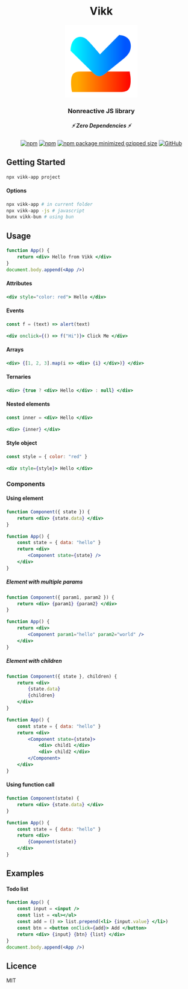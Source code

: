 <div align="center">
<h1>Vikk</h1>
<img src="https://github.com/vikkjs/vikk/blob/main/.github/vikk.png" alt="vikk" width="192" height="192">

### Nonreactive JS library
##### :zap: Zero Dependencies :zap:
[![npm](https://img.shields.io/npm/v/vikk)](https://www.npmjs.com/package/vikk)
[![npm](https://img.shields.io/npm/dm/vikk)](https://www.npmjs.com/package/vikk)
[![npm package minimized gzipped size](https://img.shields.io/bundlejs/size/vikk)](https://www.npmjs.com/package/vikk)
[![GitHub](https://img.shields.io/github/license/vikkjs/vikk)](https://github.com/git/git-scm.com/blob/main/MIT-LICENSE.txt)

</div>

## Getting Started
```bash
npx vikk-app project
```
#### Options
```bash
npx vikk-app # in current folder
npx vikk-app -js # javascript
bunx vikk-bun # using bun
```

## Usage
```jsx
function App() {
    return <div> Hello from Vikk </div>
}
document.body.append(<App />)
```

#### Attributes
```jsx
<div style="color: red"> Hello </div>
```

#### Events
```jsx
const f = (text) => alert(text)
```
```jsx
<div onclick={() => f("Hi")}> Click Me </div>
```

#### Arrays
```jsx
<div> {[1, 2, 3].map(i => <div> {i} </div>)} </div>
```

#### Ternaries
```jsx
<div> {true ? <div> Hello </div> : null} </div>
```

#### Nested elements
```jsx
const inner = <div> Hello </div>
```
```jsx
<div> {inner} </div>
```

#### Style object
```jsx
const style = { color: "red" }
```
```jsx
<div style={style}> Hello </div>
```

### Components
#### Using element
```jsx
function Component({ state }) {
    return <div> {state.data} </div>
}
```
```jsx
function App() {
    const state = { data: "hello" }
    return <div>
        <Component state={state} />
    </div>
}
```

##### Element with multiple params
```jsx
function Component({ param1, param2 }) {
    return <div> {param1} {param2} </div>
}
```
```jsx
function App() {
    return <div>
        <Component param1="hello" param2="world" />
    </div>
}
```

##### Element with children
```jsx
function Component({ state }, children) {
    return <div>
        {state.data}
        {children}
    </div>
}
```
```jsx
function App() {
    const state = { data: "hello" }
    return <div>
        <Component state={state}>
            <div> child1 </div>
            <div> child2 </div>
        </Component>
    </div>
}
```

#### Using function call
```jsx
function Component(state) {
    return <div> {state.data} </div>
}
```
```jsx
function App() {
    const state = { data: "hello" }
    return <div>
        {Component(state)}
    </div>
}
```

## Examples
#### Todo list
```jsx
function App() {
    const input = <input />
    const list = <ul></ul>
    const add = () => list.prepend(<li> {input.value} </li>)
    const btn = <button onClick={add}> Add </button>
    return <div> {input} {btn} {list} </div>
}
document.body.append(<App />)
```

## Licence
MIT